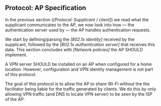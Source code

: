 ## Protocol: AP Specification

In the previous section (*[Protocol: Supplicant / client]*)
we read what the supplicant communicates to the AP,
we now look into how
&mdash; the authentication server used by &mdash;
the AP handles authentication requests.

We start by defining/parsing the *[802.1x identity]* received by the supplicant,
followed by the *[802.1x authentication server]* that receives this data.
This section concludes with *[Network policies]* the AP
SHOULD
implement.

A VPN server SHOULD be installed on an AP when configured for a home location.
However,
configuration and VPN identity management is not part of this protocol.

The goal of this protocol is to allow the AP to share Wi-Fi
without the the facilitator being liable for the traffic generated by clients.
We do this by only allowing VPN traffic
(and DNS to locate VPN server)
to be seen by the ISP of the AP.
<!--
On the local network,
additional traffic is needed
for network management (e.g. DHCP).
-->


